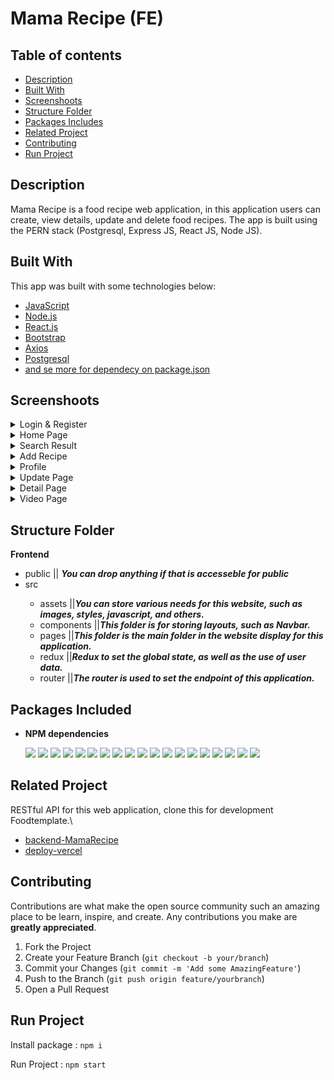 <h1>Mama Recipe (FE)</h1>

## Table of contents
- [Description](#Description)
- [Built With](#built-with)
- [Screenshoots](#screenshoots)
- [Structure Folder](#structure-folder)
- [Packages Includes](#packages-included)
- [Related Project](#related-project)
- [Contributing](#contributing)
- [Run Project](#run-project)

## Description

Mama Recipe is a food recipe web application, in this application users can create, view details, update and delete food recipes. The app is built using the PERN stack (Postgresql, Express JS, React JS, Node JS).

## Built With
This app was built with some technologies below:
- [JavaScript](https://www.javascript.com/)
- [Node.js](https://nodejs.org/en/)
- [React.js](https://reactjs.org/)
- [Bootstrap](https://getbootstrap.com/)
- [Axios](https://axios-http.com/)
- [Postgresql](https://www.postgresql.org/)
- [and se more for dependecy on package.json](https://github.com/vickomaris/FE_redux_mamaRecipe/blob/master/package.json) 

## Screenshoots
<details>
  <summary>
    Login & Register
  </summary>
<img src="/screenshoots/login.PNG" alt="Login Page" />
<img src="/screenshoots/register.PNG" alt="Register Page" />
</details>

<details>
  <summary>
    Home Page
  </summary>
<img src="/screenshoots/home.PNG" alt="Home" />
<img src="/screenshoots/home2.PNG" alt="Home2" />
</details>

<details>
  <summary>
   Search Result
  </summary>
<img src="/screenshoots/searchayam.PNG" alt="Search" />
</details>

<details>
  <summary>
   Add Recipe
  </summary>
<img src="/screenshoots/addrecipe.PNG" alt="Add Recipe" />
</details>

<details>
  <summary>
    Profile
  </summary>
<img src="/screenshoots/profile.PNG" alt="Profile" />
<img src="/screenshoots/recipe.PNG" alt="ProfileFood" />
</details>

<details>
  <summary>
   Update Page
  </summary>
<img src="/screenshoots/update.PNG" alt="update" />
</details>

<details>
  <summary>
   Detail Page
  </summary>
<img src="/screenshoots/detail.PNG" alt="detail" />
</details>

<details>
  <summary>
  Video Page
  </summary>
<img src="/screenshoots/videostep.PNG" alt="update" />
</details>

## Structure Folder 
<b>Frontend</b>
<ul>
  <li>public || <span><b><i>You can drop anything if that is accesseble for public</i></b></span></li>
  <li>src</li>
  <ul>
    <li>assets ||<span><b><i>You can store various needs for this website, such as images, styles, javascript, and others.</i></b></span></li>
    <li>components ||<span><b><i>This folder is for storing layouts, such as Navbar.</i></b></span></li>
    <li>pages ||<span><b><i>This folder is the main folder in the website display for this application.</i></b></span></li>
    <li>redux ||<span><b><i>Redux to set the global state, as well as the use of user data.</i></b></span></li>
    <li>router ||<span><b><i>The router is used to set the endpoint of this application.</i></b></span></li>
  </ul>
</ul>

## Packages Included 
- <b>NPM dependencies</b>


  ![](https://img.shields.io/badge/bcrypt-v5.0.1-blue)
  ![](https://img.shields.io/badge/body--parser-v1.19.2-blue)
  ![](https://img.shields.io/badge/cors-v2.8.5-blue)
  ![](https://img.shields.io/badge/dotenv-v16.0.0-blue)
  ![](https://img.shields.io/badge/express-v4.17.3-blue)
  ![](https://img.shields.io/badge/express--validator-v5.3.1-blue)
  ![](https://img.shields.io/badge/helmet-v5.0.2-blue)
  ![](https://img.shields.io/badge/pg-v8.7.3-blue)
  ![](https://img.shields.io/badge/multer-v1.4.4-blue)
  ![](https://img.shields.io/badge/xss--clean-v0.1.1-blue)
  ![](https://img.shields.io/badge/jsonwebtoken-v8.5.1-blue)
  ![](https://img.shields.io/badge/sweetalert-v2.1.2-blue)
  ![](https://img.shields.io/badge/reactstrap-v9.0.2-blue)
  ![](https://img.shields.io/badge/react-router-dom-v6.3.0-blue)
  ![](https://img.shields.io/badge/react-dom-v17.0.2-blue)
  ![](https://img.shields.io/badge/react-v17.0.2-blue)
  ![](https://img.shields.io/badge/jwt-decode-v3.1.2-blue)
  ![](https://img.shields.io/badge/axios-v0.26.1-blue)
  ![](https://img.shields.io/badge/bootstrap-v5.1.3-blue)


## Related Project
RESTful API for this web application, clone this for development Foodtemplate.\
- [backend-MamaRecipe](https://github.com/vickomaris/BE_redux_MamaRecipe)
- [deploy-vercel](https://fe-redux-mama-recipe.vercel.app/)


## Contributing

Contributions are what make the open source community such an amazing place to be learn, inspire, and create. Any contributions you make are **greatly appreciated**.

1. Fork the Project
2. Create your Feature Branch (`git checkout -b your/branch`)
3. Commit your Changes (`git commit -m 'Add some AmazingFeature'`)
4. Push to the Branch (`git push origin feature/yourbranch`)
5. Open a Pull Request

## Run Project

Install package : `npm i`

Run Project : `npm start`
